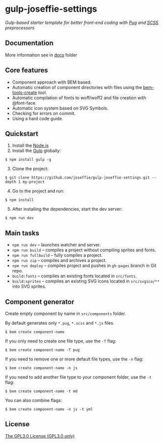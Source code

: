# gulp-joseffie-settings

_Gulp-based starter template for better front-end coding with [Pug](https://pugjs.org/) and [SCSS](https://sass-lang.com/guide) preprocessors_

## Documentation

More information see in [docs](./docs/) folder

## Core features

- Component approach with BEM based.
- Automatic creation of component directories with files using the [bem-tools-create](https://github.com/bem-tools/bem-tools-create) tool.
- Automatic compilation of fonts to woff/woff2 and file creation with @font-face.
- Automatic icon system based on SVG Symbols.
- Checking for errors on commit.
- Using a hard code guide.

## Quickstart

1. Install the [Node.js](https://nodejs.org/en/)
2. Install the [Gulp](https://gulpjs.com/) globally:

```
$ npm install gulp -g
```

3. Clone the project:

```
$ git clone https://github.com/joseffie/gulp-joseffie-settings.git --depth 1 my-project
```

4. Go to the project and run:

```
$ npm install
```

5. After installing the dependencies, start the dev server:

```
$ npm run dev
```

## Main tasks

- `npm run dev` – launches watcher and server.
- `npm run build` – compiles a project without compiling sprites and fonts.
- `npm run fullbuild` – fully compiles a project.
- `npm run zip` – compiles and archives a project.
- `npm run deploy` – compiles project and pushes in `gh-pages` branch in Git repo.
- `build:fonts` – compiles an existing fonts located in `src/fonts`.
- `build:sprites` – compiles an existing SVG icons located in `src/svgico/**` into SVG sprites.

## Component generator

Create empty component by name in `src/components` folder.

By default generates only `*.pug`, `*.scss` and `*.js` files.

```
$ bem create component-name
```

If you only need to create one file type, use the `-T` flag:

```
$ bem create component-name -T pug
```

If you need to remove one or more default file types, use the `-n` flag:

```
$ bem create component-name -n js
```

If you need to add another file type to your component folder, use the `-t` flag:

```
$ bem create component-name -t md
```

You can also combine flags:

```
$ bem create component-name -n js -t yml
```

## License

[The GPL3.0 License (GPL3.0 only)](./LICENSE)
